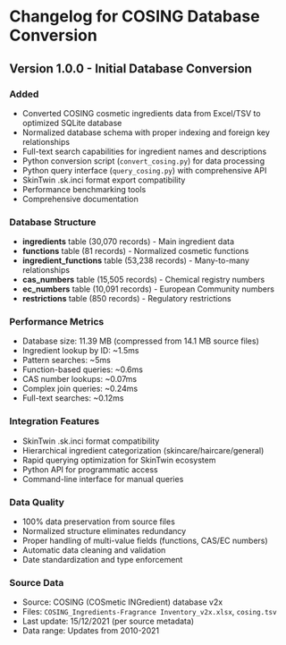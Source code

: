 # Changelog for COSING Database Conversion

## Version 1.0.0 - Initial Database Conversion

### Added
- Converted COSING cosmetic ingredients data from Excel/TSV to optimized SQLite database
- Normalized database schema with proper indexing and foreign key relationships
- Full-text search capabilities for ingredient names and descriptions
- Python conversion script (`convert_cosing.py`) for data processing
- Python query interface (`query_cosing.py`) with comprehensive API
- SkinTwin .sk.inci format export compatibility
- Performance benchmarking tools
- Comprehensive documentation

### Database Structure
- **ingredients** table (30,070 records) - Main ingredient data
- **functions** table (81 records) - Normalized cosmetic functions
- **ingredient_functions** table (53,238 records) - Many-to-many relationships
- **cas_numbers** table (15,505 records) - Chemical registry numbers
- **ec_numbers** table (10,091 records) - European Community numbers
- **restrictions** table (850 records) - Regulatory restrictions

### Performance Metrics
- Database size: 11.39 MB (compressed from 14.1 MB source files)
- Ingredient lookup by ID: ~1.5ms
- Pattern searches: ~5ms
- Function-based queries: ~0.6ms
- CAS number lookups: ~0.07ms
- Complex join queries: ~0.24ms
- Full-text searches: ~0.12ms

### Integration Features
- SkinTwin .sk.inci format compatibility
- Hierarchical ingredient categorization (skincare/haircare/general)
- Rapid querying optimization for SkinTwin ecosystem
- Python API for programmatic access
- Command-line interface for manual queries

### Data Quality
- 100% data preservation from source files
- Normalized structure eliminates redundancy
- Proper handling of multi-value fields (functions, CAS/EC numbers)
- Automatic data cleaning and validation
- Date standardization and type enforcement

### Source Data
- Source: COSING (COSmetic INGredient) database v2x
- Files: `COSING_Ingredients-Fragrance Inventory_v2x.xlsx`, `cosing.tsv`
- Last update: 15/12/2021 (per source metadata)
- Data range: Updates from 2010-2021